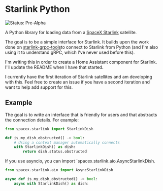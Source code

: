 # Starlink Python

![Status: Pre-Alpha](https://img.shields.io/badge/status-alpha-yellow)

A Python library for loading data from a [SpaceX Starlink](https://www.starlink.com/) satellite.

The goal is to be a simple interface for Starlink. It builds upon the work done on [starlink-grpc-tools](https://github.com/sparky8512/starlink-grpc-tools)to connect to Starlink from Python (and I'm also using it to understand gRPC, which I've never used before this).

I'm writing this in order to create a Home Assistant component for Starlink. I'll update the README when I have that started.

I currently have the first iteration of Starlink satellites and am developing with this. Feel free to create an issue if you have a second iteration and want to help add support for this.

## Example

The goal is to write an interface that is friendly for users and that abstracts the connection details. For example:

```python
from spacex.starlink import StarlinkDish

def is_my_dish_obstructed() -> bool:
    # Using a context manager automatically connects
    with StarlinkDish() as dish:
        return dish.status.obstructed
```

If you use asyncio, you can import `spacex.starlink.aio.AsyncStarlinkDish.

```python
from spacex.starlink.aio import AsyncStarlinkDish

async def is_my_dish_obstructed() -> bool:
    async with StarlinkDish() as dish: